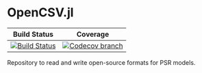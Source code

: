 # OpenCSV.jl

[build-img]: https://github.com/psrenergy/OpenCSV.jl/workflows/CI/badge.svg?branch=master
[build-url]: https://github.com/psrenergy/OpenCSV.jl/actions?query=workflow%3ACI

[codecov-img]: https://codecov.io/gh/psrenergy/OpenCSV.jl/coverage.svg?branch=master
[codecov-url]: https://codecov.io/gh/psrenergy/OpenCSV.jl?branch=master

| **Build Status** | **Coverage** |
|:-----------------:|:-----------------:|
| [![Build Status][build-img]][build-url] | [![Codecov branch][codecov-img]][codecov-url] |
Repository to read and write open-source formats for PSR models.